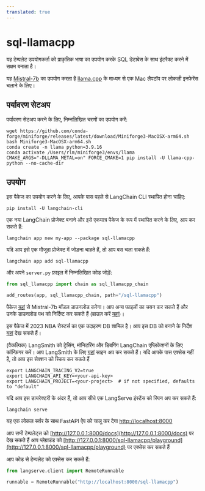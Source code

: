 ```yaml
---
translated: true
---
```


# sql-llamacpp

यह टेम्पलेट उपयोगकर्ता को प्राकृतिक भाषा का उपयोग करके SQL डेटाबेस के साथ इंटरैक्ट करने में सक्षम बनाता है।

यह [Mistral-7b](https://mistral.ai/news/announcing-mistral-7b/) का उपयोग करता है [llama.cpp](https://github.com/ggerganov/llama.cpp) के माध्यम से एक Mac लैपटॉप पर लोकली इनफेरेंस चलाने के लिए।

## पर्यावरण सेटअप

पर्यावरण सेटअप करने के लिए, निम्नलिखित चरणों का उपयोग करें:

```shell
wget https://github.com/conda-forge/miniforge/releases/latest/download/Miniforge3-MacOSX-arm64.sh
bash Miniforge3-MacOSX-arm64.sh
conda create -n llama python=3.9.16
conda activate /Users/rlm/miniforge3/envs/llama
CMAKE_ARGS="-DLLAMA_METAL=on" FORCE_CMAKE=1 pip install -U llama-cpp-python --no-cache-dir
```

## उपयोग

इस पैकेज का उपयोग करने के लिए, आपके पास पहले से LangChain CLI स्थापित होना चाहिए:

```shell
pip install -U langchain-cli
```

एक नया LangChain प्रोजेक्ट बनाने और इसे एकमात्र पैकेज के रूप में स्थापित करने के लिए, आप कर सकते हैं:

```shell
langchain app new my-app --package sql-llamacpp
```

यदि आप इसे एक मौजूदा प्रोजेक्ट में जोड़ना चाहते हैं, तो आप बस चला सकते हैं:

```shell
langchain app add sql-llamacpp
```

और अपने `server.py` फ़ाइल में निम्नलिखित कोड जोड़ें:

```python
from sql_llamacpp import chain as sql_llamacpp_chain

add_routes(app, sql_llamacpp_chain, path="/sql-llamacpp")
```

पैकेज [यहां](https://huggingface.co/TheBloke/Mistral-7B-Instruct-v0.1-GGUF) से Mistral-7b मॉडल डाउनलोड करेगा। आप अन्य फाइलों का चयन कर सकते हैं और उनके डाउनलोड पथ को निर्दिष्ट कर सकते हैं (ब्राउज़ करें [यहां](https://huggingface.co/TheBloke))।

इस पैकेज में 2023 NBA रोस्टर्स का एक उदाहरण DB शामिल है। आप इस DB को बनाने के निर्देश [यहां](https://github.com/facebookresearch/llama-recipes/blob/main/demo_apps/StructuredLlama.ipynb) देख सकते हैं।

(वैकल्पिक) LangSmith को ट्रेसिंग, मॉनिटरिंग और डिबगिंग LangChain एप्लिकेशनों के लिए कॉन्फ़िगर करें। आप LangSmith के लिए [यहां](https://smith.langchain.com/) साइन अप कर सकते हैं। यदि आपके पास एक्सेस नहीं है, तो आप इस सेक्शन को स्किप कर सकते हैं

```shell
export LANGCHAIN_TRACING_V2=true
export LANGCHAIN_API_KEY=<your-api-key>
export LANGCHAIN_PROJECT=<your-project>  # if not specified, defaults to "default"
```

यदि आप इस डायरेक्टरी के अंदर हैं, तो आप सीधे एक LangServe इंस्टेंस को स्पिन अप कर सकते हैं:

```shell
langchain serve
```

यह एक लोकल सर्वर के साथ FastAPI ऐप को चालू कर देगा [http://localhost:8000](http://localhost:8000)

आप सभी टेम्पलेट्स को [http://127.0.0.1:8000/docs](http://127.0.0.1:8000/docs) पर देख सकते हैं
आप प्लेग्राउंड को [http://127.0.0.1:8000/sql-llamacpp/playground](http://127.0.0.1:8000/sql-llamacpp/playground) पर एक्सेस कर सकते हैं

आप कोड से टेम्पलेट को एक्सेस कर सकते हैं:

```python
from langserve.client import RemoteRunnable

runnable = RemoteRunnable("http://localhost:8000/sql-llamacpp")
```
